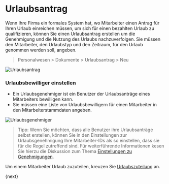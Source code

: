 <!-- add-breadcrumbs -->
# Urlaubsantrag


Wenn Ihre Firma ein formales System hat, wo Mitarbeiter einen Antrag für Ihren Urlaub einreichen müssen, um sich für einen bezahlten Urlaub zu qualifizieren, können Sie einen Urlaubsantrag erstellen um die Genehmigung und die Nutzung des Urlaubs nachzuverfolgen. Sie müssen den Mitarbeiter, den Urlaubstyp und den Zeitraum, für den Urlaub genommen werden soll, angeben.

> Personalwesen > Dokumente > Urlaubsantrag > Neu

<img class="screenshot" alt="Urlaubsantrag" src="{{docs_base_url}}/v13/assets/img/human-resources/leave-application.png">

### Urlaubsbewilliger einstellen

* Ein Urlaubsgenehmiger ist ein Benutzer der Urlaubsanträge eines Mitarbeiters bewilligen kann.
* Sie müssen eine Liste von Urlaubsbewilligern für einen Mitarbeiter in den Mitarbeiterstammdaten angeben.

<img class="screenshot" alt="Urlaubsgenehmiger" src="{{docs_base_url}}/v13/assets/img/human-resources/employee-leave-approver.png">

> Tipp: Wenn Sie möchten, dass alle Benutzer ihre Urlaubsanträge selbst erstellen, können Sie in den Einstellungen zur Urlaubsgenehmigung Ihre Mitarbeiter-IDs als so einstellen, dass sie für die Regel zutreffend sind. Für weiterführende Informationen kesen Sie hierzu die Diskussion zum Thema [Einstellungen zu Genehmigungen](/docs/v13/user/manual/de/setting-up/users-and-permissions/user-permissions.html).

Um einem Mitarbeiter Urlaub zuzuteilen, kreuzen Sie [Urlaubszuteilung](/docs/v13/user/manual/de/human-resources/setup/leave-allocation.html) an.

{next}
